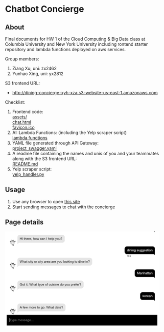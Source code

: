 # Chatbot Concierge #

## About ##

Final documents for HW 1 of the Cloud Computing & Big Data class at Columbia University and New York University including rontend starter repository and lambda functions deployed on aws services. 

Group members:
1. Ziang Xu, uni: zx2462
2. Yunhao Xing, uni: yx2812

S3 frontend URL:  
 - http://dining-concierge-xyh-xza.s3-website-us-east-1.amazonaws.com

Checklist: 
1. Frontend code:  
   [assets/](https://github.com/xuz218/aws_dining_chatbox/tree/cf66561dd69e539f0b78c971f4d86f448a066a13/assets)  
   [chat.html](https://github.com/xuz218/aws_dining_chatbox/blob/cf66561dd69e539f0b78c971f4d86f448a066a13/chat.html)  
   [favicon.ico](https://github.com/xuz218/aws_dining_chatbox/blob/cf66561dd69e539f0b78c971f4d86f448a066a13/favicon.ico)
3. All Lambda Functions: (including the Yelp scraper script)  
   [lambda functions](https://github.com/xuz218/aws_dining_chatbox/tree/cf66561dd69e539f0b78c971f4d86f448a066a13/lambda%20functions)  
4. YAML file generated through API Gateway:  
   [project_swagger.yaml](https://github.com/xuz218/aws_dining_chatbox/blob/cf66561dd69e539f0b78c971f4d86f448a066a13/project_swagger.yaml)  
5. A readme file containing the names and unis of you and your teammates along with the S3 frontend URL:  
   [README.md](https://github.com/xuz218/aws_dining_chatbox/blob/cf66561dd69e539f0b78c971f4d86f448a066a13/README.md)  
6. Yelp scraper script:  
   [yelp_handler.py](https://github.com/xuz218/aws_dining_chatbox/blob/cf66561dd69e539f0b78c971f4d86f448a066a13/lambda%20functions/yelp_handler.py)  

## Usage ##

1. Use any browser to open [this site](http://dining-concierge-xyh-xza.s3-website-us-east-1.amazonaws.com)
2. Start sending messages to chat with the concierge

## Page details ##
![chatbot](https://github.com/xuz218/aws_dining_chatbox/blob/main/showcase.png)
